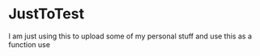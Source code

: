 # JustToTest
I am just using this to upload some of my personal stuff and use this as a function use
